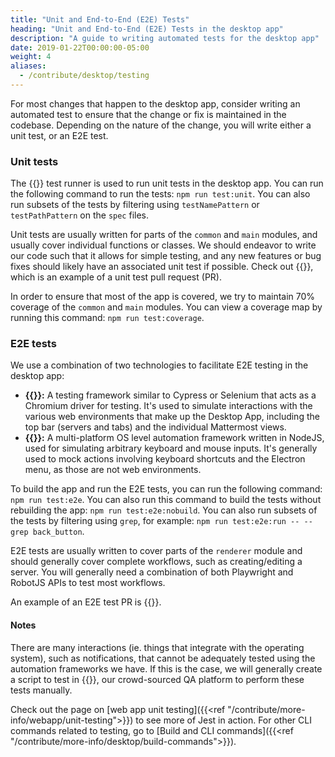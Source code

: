 ```yaml
---
title: "Unit and End-to-End (E2E) Tests"
heading: "Unit and End-to-End (E2E) Tests in the desktop app"
description: "A guide to writing automated tests for the desktop app"
date: 2019-01-22T00:00:00-05:00
weight: 4
aliases:
  - /contribute/desktop/testing
---
```


For most changes that happen to the desktop app, consider writing an automated test to ensure that the change or fix is maintained in the codebase. Depending on the nature of the change, you will write either a unit test, or an E2E test.

### Unit tests
The {{<newtabref href="https://jestjs.io/en/" title="Jest">}} test runner is used to run unit tests in the desktop app. You can run the following command to run the tests: `npm run test:unit`. You can also run subsets of the tests by filtering using `testNamePattern` or `testPathPattern` on the `spec` files.

Unit tests are usually written for parts of the `common` and `main` modules, and usually cover individual functions or classes.
We should endeavor to write our code such that it allows for simple testing, and any new features or bug fixes should likely have an associated unit test if possible. Check out {{<newtabref href="https://github.com/mattermost/desktop/pull/1874" title="[MM-40146][MM-40147] Unit tests for authManager and certificateManager #1874">}}, which is an example of a unit test pull request (PR).

In order to ensure that most of the app is covered, we try to maintain 70% coverage of the `common` and `main` modules.
You can view a coverage map by running this command: `npm run test:coverage`. 

### E2E tests
We use a combination of two technologies to facilitate E2E testing in the desktop app:
- **{{<newtabref href="https://playwright.dev/" title="Playwright">}}:** A testing framework similar to Cypress or Selenium that acts as a Chromium driver for testing. It's used to simulate interactions with the various web environments that make up the Desktop App, including the top bar (servers and tabs) and the individual Mattermost views.
- **{{<newtabref href="https://robotjs.io/" title="RobotJS">}}:** A multi-platform OS level automation framework written in NodeJS, used for simulating arbitrary keyboard and mouse inputs. It's generally used to mock actions involving keyboard shortcuts and the Electron menu, as those are not web environments.

To build the app and run the E2E tests, you can run the following command: `npm run test:e2e`. You can also run this command to build the tests without rebuilding the app: `npm run test:e2e:nobuild`. You can also run subsets of the tests by filtering using `grep`, for example: `npm run test:e2e:run -- --grep back_button`. 

E2E tests are usually written to cover parts of the `renderer` module and should generally cover complete workflows, such as creating/editing a server. You will generally need a combination of both Playwright and RobotJS APIs to test most workflows.

An example of an E2E test PR is {{<newtabref href="https://github.com/mattermost/desktop/pull/1843" title=" [MM-39680] E2E Test for Deep Linking #1843">}}.

#### Notes

There are many interactions (ie. things that integrate with the operating system), such as notifications, that cannot be adequately tested using the automation frameworks we have. If this is the case, we will generally create a script to test in {{<newtabref href="https://handbook.mattermost.com/operations/research-and-development/quality/rainforest-process" title="Rainforest">}}, our crowd-sourced QA platform to perform these tests manually.

Check out the page on [web app unit testing]({{<ref "/contribute/more-info/webapp/unit-testing">}}) to see more of Jest in action. For other CLI commands related to testing, go to [Build and CLI commands]({{<ref "/contribute/more-info/desktop/build-commands">}}).

